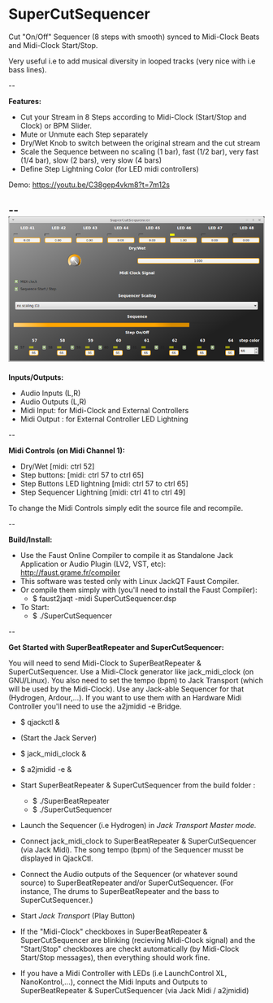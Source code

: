 # SuperCutSequencer
Cut "On/Off" Sequencer (8 steps with smooth) synced to Midi-Clock Beats and Midi-Clock Start/Stop.

Very useful i.e to add musical diversity in looped tracks (very nice with i.e bass lines).

--

__Features:__
* Cut your Stream in 8 Steps according to Midi-Clock (Start/Stop and Clock) or BPM Slider.
* Mute or Unmute each Step separately
* Dry/Wet Knob to switch between the original stream and the cut stream
* Scale the Sequence between no scaling (1 bar), fast (1/2 bar), very fast (1/4 bar), slow (2 bars), very slow (4 bars)
* Define Step Lightning Color (for LED midi controllers)

Demo: https://youtu.be/C38gep4vkm8?t=7m12s

--
![screenshot](https://raw.githubusercontent.com/sonejostudios/SuperCutSequencer/master/SuperCutSequencer.png "SuperCutSequencer (JackQT)")
--

__Inputs/Outputs:__
* Audio Inputs (L,R)
* Audio Outputs (L,R)
* Midi Input: for Midi-Clock and External Controllers
* Midi Output : for External Controller LED Lightning 

--

__Midi Controls (on Midi Channel 1):__
* Dry/Wet [midi: ctrl 52]
* Step buttons: [midi: ctrl 57 to ctrl 65]
* Step Buttons LED lightning [midi: ctrl 57 to ctrl 65]
* Step Sequencer Lightning [midi: ctrl 41 to ctrl 49]

To change the Midi Controls simply edit the source file and recompile.

--

__Build/Install:__
* Use the Faust Online Compiler to compile it as Standalone Jack Application or Audio Plugin (LV2, VST, etc): http://faust.grame.fr/compiler
* This software was tested only with Linux JackQT Faust Compiler.
* Or compile them simply with (you'll need to install the Faust Compiler): 
  * $ faust2jaqt -midi SuperCutSequencer.dsp
* To Start:
  * $ ./SuperCutSequencer

--

__Get Started with SuperBeatRepeater and SuperCutSequencer:__

You will need to send Midi-Clock to SuperBeatRepeater & SuperCutSequencer. Use a Midi-Clock generator like jack_midi_clock (on GNU/Linux). You also need to set the tempo (bpm) to Jack Transport (which will be used by the Midi-Clock). Use any Jack-able Sequencer for that (Hydrogen, Ardour,...). If you want to use them with an Hardware Midi Controller you'll need to use the a2jmidid -e Bridge.

* $ qjackctl &

* (Start the Jack Server)

* $ jack_midi_clock &
* $ a2jmidid -e &

* Start SuperBeatRepeater & SuperCutSequencer from the build folder :
   * $ ./SuperBeatRepeater
   * $ ./SuperCutSequencer

* Launch the Sequencer (i.e Hydrogen) in _Jack Transport Master mode._

* Connect jack_midi_clock to SuperBeatRepeater & SuperCutSequencer (via Jack Midi). The song tempo (bpm) of the Sequencer musst be displayed in QjackCtl.

* Connect the Audio outputs of the Sequencer (or whatever sound source) to SuperBeatRepeater and/or SuperCutSequencer. (For instance, The drums to SuperBeatRepeater and the bass to SuperCutSequencer.)

* Start _Jack Transport_ (Play Button)

* If the "Midi-Clock" checkboxes in SuperBeatRepeater & SuperCutSequencer are blinking (recieving Midi-Clock signal) and the "Start/Stop" checkboxes are checkt automatically (by Midi-Clock Start/Stop messages), then everything should work fine.

* If you have a Midi Controller with LEDs (i.e LaunchControl XL, NanoKontrol,...), connect the Midi Inputs and Outputs to SuperBeatRepeater & SuperCutSequencer (via Jack Midi / a2jmidid)



